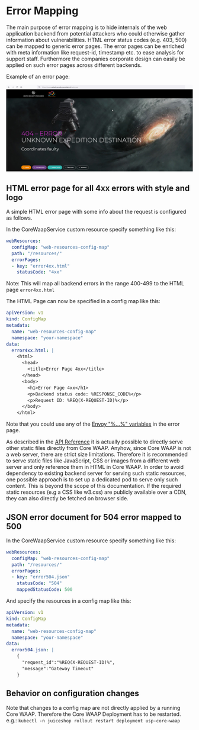 # Error Mapping

The main purpose of error mapping is to hide internals of the web application backend from potential attackers who could otherwise gather information about vulnerabilities. HTML error status codes (e.g. 403, 500) can be mapped to generic error pages. The error pages can be enriched with meta information like request-id, timestamp etc. to ease analysis for support staff. Furthermore the companies corporate design can easily be applied on such error pages across different backends.

Example of an error page:

![Sample 404 Error Page](assets/images/error-page-usp-404.jpg)

## HTML error page for all 4xx errors with style and logo

A simple HTML error page with some info about the request is configured as follows.

In the CoreWaapService custom resource specify something like this:

```yaml
webResources:
  configMap: "web-resources-config-map"
  path: "/resources/"
  errorPages:
  - key: "error4xx.html"
    statusCode: "4xx"
```
Note: This will map all backend errors in the range 400-499 to the HTML page `error4xx.html`


The HTML Page can now be specified in a config map like this:

```yaml
apiVersion: v1
kind: ConfigMap
metadata:
  name: "web-resources-config-map"
  namespace: "your-namespace"
data:
  error4xx.html: |
    <html>
      <head>
        <title>Error Page 4xx</title>
      </head>
      <body>
        <h1>Error Page 4xx</h1>
        <p>Backend status code: %RESPONSE_CODE%</p>
        <p>Request ID: %REQ(X-REQUEST-ID)%</p>
      </body>
    </html>
```

Note that you could use any of the [Envoy "%...%" variables](https://www.envoyproxy.io/docs/envoy/latest/configuration/observability/access_log/usage) in the error page.

As described in the [API Reference](../crd-doc/#corewaapservicespecwebresources) it is actually possible to directly serve other static files directly from Core WAAP. Anyhow, since Core WAAP is not a web server, there are strict size limitations. Therefore it is recommended to serve static files like JavaScript, CSS or images from a different web server and only reference them in HTML in Core WAAP. In order to avoid dependency to existing backend server for serving such static resources, one possible approach is to set up a dedicated pod to serve only such content. This is beyond the scope of this documentation. If the required static resources (e.g a CSS like w3.css) are publicly available over a CDN, they can also directly be fetched on browser side.

## JSON error document for 504 error mapped to 500

In the CoreWaapService custom resource specify something like this:

```yaml
webResources:
  configMap: "web-resources-config-map"
  path: "/resources/"
  errorPages:
  - key: "error504.json"
    statusCode: "504"
    mappedStatusCode: 500
```

And specify the resources in a config map like this:

```yaml
apiVersion: v1
kind: ConfigMap
metadata:
  name: "web-resources-config-map"
  namespace: "your-namespace"
data:
  error504.json: |
    {
      "request_id":"%REQ(X-REQUEST-ID)%",
      "message":"Gateway Timeout"
    }
```
## Behavior on configuration changes

Note that changes to a config map are not directly applied by a running Core WAAP. Therefore the Core WAAP Deployment has to be restarted. e.g.:
`kubectl -n juiceshop rollout restart deployment usp-core-waap`